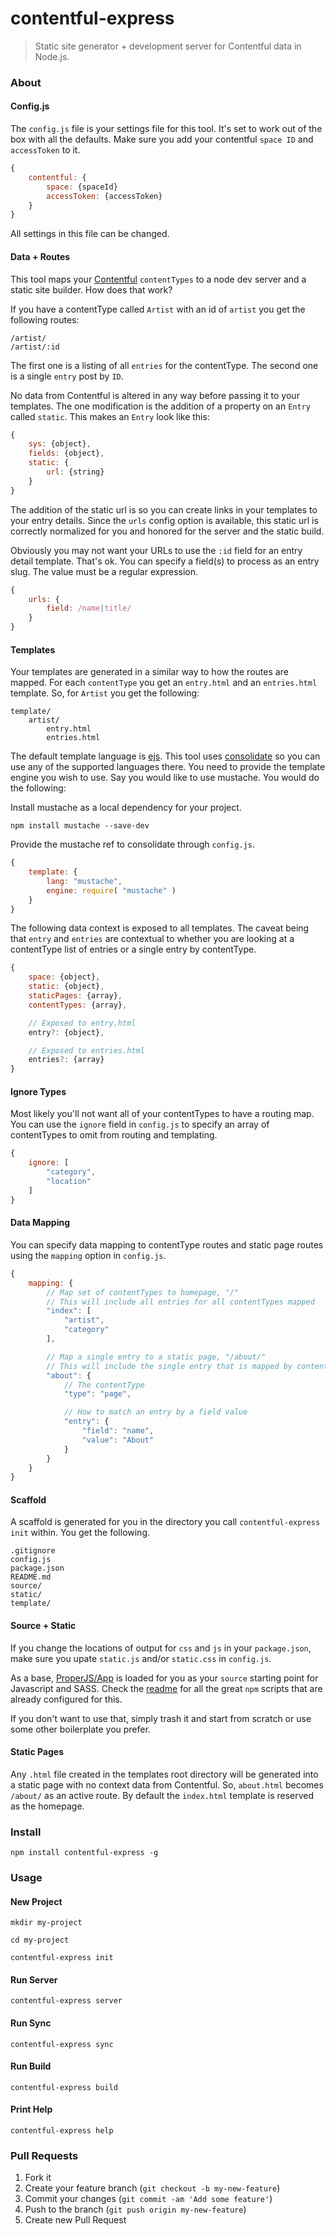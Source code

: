 contentful-express
==================

> Static site generator + development server for Contentful data in Node.js.



### About



#### Config.js
The `config.js` file is your settings file for this tool. It's set to work out of the box with all the defaults. Make sure you add your contentful `space ID` and `accessToken` to it.

```javascript
{
    contentful: {
        space: {spaceId}
        accessToken: {accessToken}
    }
}
```

All settings in this file can be changed.



#### Data + Routes
This tool maps your [Contentful](https://www.contentful.com/) `contentTypes` to a node dev server and a static site builder. How does that work?

If you have a contentType called `Artist` with an id of `artist` you get the following routes:

```shell
/artist/
/artist/:id
```

The first one is a listing of all `entries` for the contentType. The second one is a single `entry` post by `ID`.

No data from Contentful is altered in any way before passing it to your templates. The one modification is the addition of a property on an `Entry` called `static`. This makes an `Entry` look like this:

```javascript
{
    sys: {object},
    fields: {object},
    static: {
        url: {string}
    }
}
```

The addition of the static url is so you can create links in your templates to your entry details. Since the `urls` config option is available, this static url is correctly normalized for you and honored for the server and the static build.

Obviously you may not want your URLs to use the `:id` field for an entry detail template. That's ok. You can specify a field(s) to process as an entry slug. The value must be a regular expression.

```javascript
{
    urls: {
        field: /name|title/
    }
}
```



#### Templates
Your templates are generated in a similar way to how the routes are mapped. For each `contentType` you get an `entry.html` and an `entries.html` template. So, for `Artist` you get the following:

```shell
template/
    artist/
        entry.html
        entries.html
```

The default template language is [ejs](https://github.com/tj/ejs). This tool uses [consolidate](https://www.npmjs.com/package/consolidate) so you can use any of the supported languages there. You need to provide the template engine you wish to use. Say you would like to use mustache. You would do the following:

Install mustache as a local dependency for your project.
```shell
npm install mustache --save-dev
```

Provide the mustache ref to consolidate through `config.js`.
```javascript
{
    template: {
        lang: "mustache",
        engine: require( "mustache" )
    }
}
```

The following data context is exposed to all templates. The caveat being that `entry` and `entries` are contextual to whether you are looking at a contentType list of entries or a single entry by contentType.

```javascript
{
    space: {object},
    static: {object},
    staticPages: {array},
    contentTypes: {array},

    // Exposed to entry.html
    entry?: {object},

    // Exposed to entries.html
    entries?: {array}
}
```



#### Ignore Types
Most likely you'll not want all of your contentTypes to have a routing map. You can use the `ignore` field in `config.js` to specify an array of contentTypes to omit from routing and templating.

```javascript
{
    ignore: [
        "category",
        "location"
    ]
}
```



#### Data Mapping
You can specify data mapping to contentType routes and static page routes using the `mapping` option in `config.js`.

```javascript
{
    mapping: {
        // Map set of contentTypes to homepage, "/"
        // This will include all entries for all contentTypes mapped
        "index": [
            "artist",
            "category"
        ],

        // Map a single entry to a static page, "/about/"
        // This will include the single entry that is mapped by contentType
        "about": {
            // The contentType
            "type": "page",

            // How to match an entry by a field value
            "entry": {
                "field": "name",
                "value": "About"
            }
        }
    }
}
```



#### Scaffold
A scaffold is generated for you in the directory you call `contentful-express init` within. You get the following.


```shell
.gitignore
config.js
package.json
README.md
source/
static/
template/
```



#### Source + Static
If you change the locations of output for `css` and `js` in your `package.json`, make sure you upate `static.js` and/or `static.css` in `config.js`.

As a base, [ProperJS/App](https://github.com/ProperJS/App) is loaded for you as your `source` starting point for Javascript and SASS. Check the [readme](https://github.com/ProperJS/App#workflow) for all the great `npm` scripts that are already configured for this.

If you don't want to use that, simply trash it and start from scratch or use some other boilerplate you prefer.



#### Static Pages
Any `.html` file created in the templates root directory will be generated into a static page with no context data from Contentful. So, `about.html` becomes `/about/` as an active route. By default the `index.html` template is reserved as the homepage.




### Install
```shell
npm install contentful-express -g
```



### Usage

#### New Project
```shell
mkdir my-project

cd my-project

contentful-express init
```



#### Run Server
```shell
contentful-express server
```



#### Run Sync
```shell
contentful-express sync
```



#### Run Build
```shell
contentful-express build
```



#### Print Help
```shell
contentful-express help
```



### Pull Requests
1. Fork it
2. Create your feature branch (`git checkout -b my-new-feature`)
3. Commit your changes (`git commit -am 'Add some feature'`)
4. Push to the branch (`git push origin my-new-feature`)
5. Create new Pull Request
